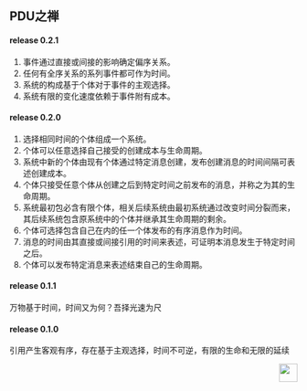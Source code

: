 ## PDU之禅

#### release 0.2.1

1. 事件通过直接或间接的影响确定偏序关系。
2. 任何有全序关系的系列事件都可作为时间。
3. 系统的构成基于个体对于事件的主观选择。
4. 系统有限的变化速度依赖于事件附有成本。

#### release 0.2.0 

1. 选择相同时间的个体组成一个系统。
2. 个体可以任意选择自己接受的创建成本与生命周期。
3. 系统中新的个体由现有个体通过特定消息创建，发布创建消息的时间间隔可表述创建成本。
4. 个体只接受任意个体从创建之后到特定时间之前发布的消息，并称之为其的生命周期。
5. 系统最初包必含有限个体，相关后续系统由最初系统通过改变时间分裂而来，其后续系统包含原系统中的个体并继承其生命周期的剩余。
6. 个体可选择包含自己在内的任一个体发布的有序消息作为时间。
7. 消息的时间由其直接或间接引用的时间来表述，可证明本消息发生于特定时间之后。
8. 个体可以发布特定消息来表述结束自己的生命周期。
  
#### release 0.1.1

万物基于时间，时间又为何？吾择光速为尺

#### release 0.1.0

引用产生客观有序，存在基于主观选择，时间不可逆，有限的生命和无限的延续


<a href="https://pdu.pub"><img height="32" align="right" src="https://pdu.pub/images/icon.svg"></a>

